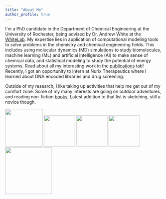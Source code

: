 ```yaml
---
title: "About Me"
author_profile: true
---
```


I'm a PhD candidate in the Department of Chemical Engineering at the University of Rochester, being advised by Dr. Andrew White at the [WhiteLab](http://thewhitelab.org/). My expertise lies in application of computational modeling tools to solve problems in the chemistry and chemical engineering fields. This includes using molecular dynamics (MD) simulations to study biomolecules, machine learning (ML) and artificial intelligence (AI) to make sense of chemical data, and statistical modeling to study the potential of energy systems. Read about all my interesting work in the [publications](https://hgandhi2411.github.io/publications/) tab! Recently, I got an opportunity to intern at Nurix Therapeutics where I learned about DNA encoded libraries and drug screening. 

Outside of my research, I like taking up activities that help me get out of my comfort zone. Some of my many interests are going on outdoor adventures, and reading non-fiction [books](https://hgandhi2411.github.io/books/). Latest addition to that list is sketching, still a novice though. 

<img class="img" src="../assets/images/compchem.png" width="120px">
<img class="img" src="../assets/images/space.png" width="100px">
<img class="img" src="../assets/images/ml.png" width="100px">
<img class="img" src="../assets/images/space.png" width="100px">
<img class="img" src="../assets/images/programming.png" width="150px">